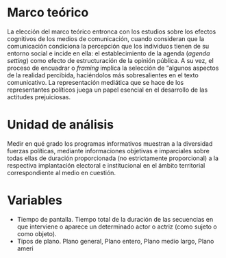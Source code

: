 # Marco teórico
La elección del marco teórico entronca con los estudios sobre los efectos cognitivos de los medios de comunicación, cuando consideran que la comunicación condiciona la percepción que los individuos tienen de su entorno social e incide en ella: el establecimiento de la agenda (*agenda setting*) como efecto de estructuración de la opinión pública. A su vez, el proceso de encuadrar o *framing* implica la selección de “algunos aspectos de la realidad percibida, haciéndolos más sobresalientes en el texto comunicativo. La representación mediática que se hace de los representantes políticos juega un papel esencial en el desarrollo de las actitudes prejuiciosas.

# Unidad de análisis
Medir en qué grado los programas informativos muestran a la diversidad fuerzas políticas, mediante informaciones objetivas e imparciales sobre todas ellas de duración proporcionada (no estrictamente proporcional) a la respectiva implantación electoral e institucional en el ámbito territorial correspondiente al medio en cuestión.

# Variables
- Tiempo de pantalla. Tiempo total de la duración de las secuencias en que interviene o aparece un determinado actor o actriz (como sujeto o como objeto).
- Tipos de plano. Plano general, Plano entero, Plano medio largo, Plano ameri